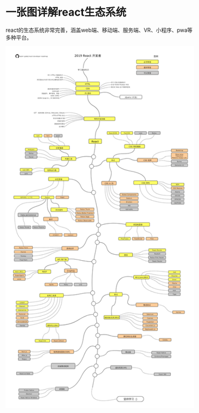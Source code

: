 # 一张图详解react生态系统

react的生态系统非常完善，涵盖web端、移动端、服务端、VR、小程序、pwa等多种平台。

![d](../../images/react-roadmap-cn.png)